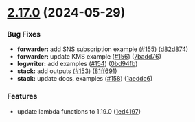 # [2.17.0](https://github.com/observeinc/terraform-aws-collection/compare/v2.16.0...v2.17.0) (2024-05-29)


### Bug Fixes

* **forwarder:** add SNS subscription example ([#155](https://github.com/observeinc/terraform-aws-collection/issues/155)) ([d82d874](https://github.com/observeinc/terraform-aws-collection/commit/d82d874604af80eded69f25a2b2a914461142faa))
* **forwarder:** update KMS example ([#156](https://github.com/observeinc/terraform-aws-collection/issues/156)) ([7badd76](https://github.com/observeinc/terraform-aws-collection/commit/7badd763263d078d317a903afe411e7d1d803dbd))
* **logwriter:** add examples ([#154](https://github.com/observeinc/terraform-aws-collection/issues/154)) ([0bd94fb](https://github.com/observeinc/terraform-aws-collection/commit/0bd94fbdd4f36adbf5391c2d6f0d383e7c0510f8))
* **stack:** add outputs ([#153](https://github.com/observeinc/terraform-aws-collection/issues/153)) ([81ff691](https://github.com/observeinc/terraform-aws-collection/commit/81ff691f0409b53a9b4b52fb806bddbb88d4a2d0))
* **stack:** update docs, examples ([#158](https://github.com/observeinc/terraform-aws-collection/issues/158)) ([1aeddc6](https://github.com/observeinc/terraform-aws-collection/commit/1aeddc65a1dfae33b32cb421f31363373dd4b3ce))


### Features

* update lambda functions to 1.19.0 ([1ed4197](https://github.com/observeinc/terraform-aws-collection/commit/1ed4197f612920f22b3eb626c35e51a243b0ae9c))




